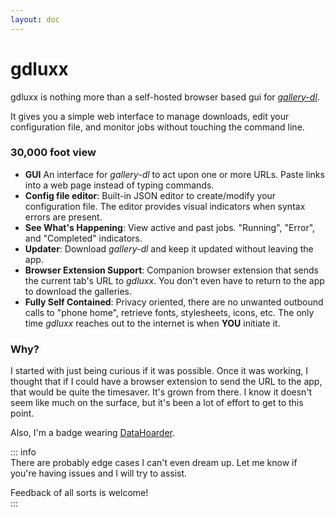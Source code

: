 ```yaml
---
layout: doc
---
```


# gdluxx

gdluxx is nothing more than a self-hosted browser based gui for
[_gallery-dl_](https://github.com/mikf/gallery-dl).

It gives you a simple web interface to manage downloads, edit your configuration
file, and monitor jobs without touching the command line.

### 30,000 foot view

- **GUI** An interface for _gallery-dl_ to act upon one or more URLs. Paste
  links into a web page instead of typing commands.
- **Config file editor**: Built-in JSON editor to create/modify your
  configuration file. The editor provides visual indicators when syntax errors
  are present.
- **See What's Happening**: View active and past jobs. "Running", "Error", and
  "Completed" indicators.
- **Updater**: Download _gallery-dl_ and keep it updated without leaving the
  app.
- **Browser Extension Support**: Companion browser extension that sends the
  current tab's URL to _gdluxx_. You don't even have to return to the app to
  download the galleries.
- **Fully Self Contained**: Privacy oriented, there are no unwanted outbound
  calls to "phone home", retrieve fonts, stylesheets, icons, etc. The only time
  _gdluxx_ reaches out to the internet is when **YOU** initiate it.

### Why?

I started with just being curious if it was possible. Once it was working, I
thought that if I could have a browser extension to send the URL to the app,
that would be quite the timesaver. It's grown from there. I know it doesn't seem
like much on the surface, but it's been a lot of effort to get to this point.

Also, I'm a badge wearing [DataHoarder](https://www.reddit.com/r/DataHoarder/).

::: info  
There are probably edge cases I can't even dream up. Let me know if you're
having issues and I will try to assist.

Feedback of all sorts is welcome!  
:::
